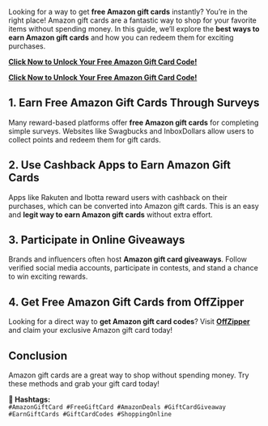 Looking for a way to get **free Amazon gift cards** instantly? You’re in the right place! Amazon gift cards are a fantastic way to shop for your favorite items without spending money. In this guide, we’ll explore the **best ways to earn Amazon gift cards** and how you can redeem them for exciting purchases.

**[Click Now to Unlock Your Free Amazon Gift Card Code!](https://offzipper.com/cardcode/)**

**[Click Now to Unlock Your Free Amazon Gift Card Code!](https://offzipper.com/cardcode/)**


## 1. Earn Free Amazon Gift Cards Through Surveys  
Many reward-based platforms offer **free Amazon gift cards** for completing simple surveys. Websites like Swagbucks and InboxDollars allow users to collect points and redeem them for gift cards.

## 2. Use Cashback Apps to Earn Amazon Gift Cards  
Apps like Rakuten and Ibotta reward users with cashback on their purchases, which can be converted into Amazon gift cards. This is an easy and **legit way to earn Amazon gift cards** without extra effort.

## 3. Participate in Online Giveaways  
Brands and influencers often host **Amazon gift card giveaways**. Follow verified social media accounts, participate in contests, and stand a chance to win exciting rewards.

## 4. Get Free Amazon Gift Cards from OffZipper  
Looking for a direct way to **get Amazon gift card codes**? Visit **[OffZipper](https://offzipper.com/cardcode/)** and claim your exclusive Amazon gift card today!

## Conclusion  
Amazon gift cards are a great way to shop without spending money. Try these methods and grab your gift card today!

**🔖 Hashtags:**  
`#AmazonGiftCard #FreeGiftCard #AmazonDeals #GiftCardGiveaway #EarnGiftCards #GiftCardCodes #ShoppingOnline`
